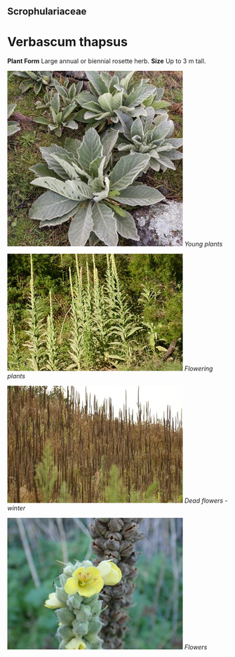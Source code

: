 ## Scrophulariaceae
# Verbascum thapsus

**Plant Form** Large annual or biennial rosette herb. **Size** Up to 3 m tall.


![Young plants](62441__DSC2211.jpg)
   *Young plants* 

![Flowering plants](73939_P7060663.jpg)
   *Flowering plants* 

![Dead flowers - winter](80838_P7100652.jpg)
   *Dead flowers - winter* 

![Flowers](3909_925_P4270111.jpg)
   *Flowers* 

